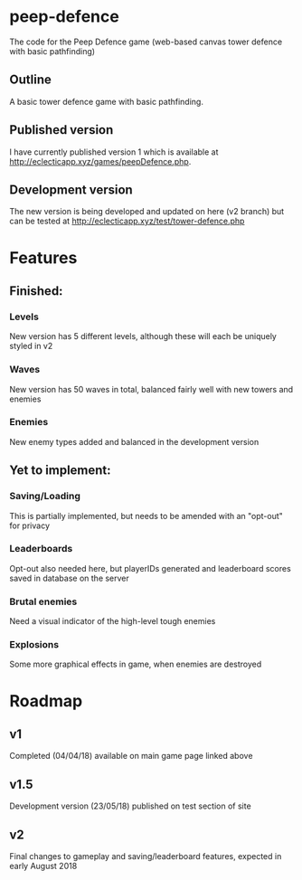 # peep-defence
The code for the Peep Defence game (web-based canvas tower defence with basic pathfinding)

## Outline
A basic tower defence game with basic pathfinding.

## Published version
I have currently published version 1 which is available at http://eclecticapp.xyz/games/peepDefence.php.

## Development version
The new version is being developed and updated on here (v2 branch) but can be tested at http://eclecticapp.xyz/test/tower-defence.php

# Features

## Finished: 

### Levels
New version has 5 different levels, although these will each be uniquely styled in v2

### Waves
New version has 50 waves in total, balanced fairly well with new towers and enemies

### Enemies
New enemy types added and balanced in the development version

## Yet to implement:

### Saving/Loading
This is partially implemented, but needs to be amended with an "opt-out" for privacy

### Leaderboards
Opt-out also needed here, but playerIDs generated and leaderboard scores saved in database on the server

### Brutal enemies
Need a visual indicator of the high-level tough enemies

### Explosions
Some more graphical effects in game, when enemies are destroyed

# Roadmap

## v1
Completed (04/04/18) available on main game page linked above

## v1.5
Development version (23/05/18) published on test section of site

## v2 
Final changes to gameplay and saving/leaderboard features, expected in early August 2018

